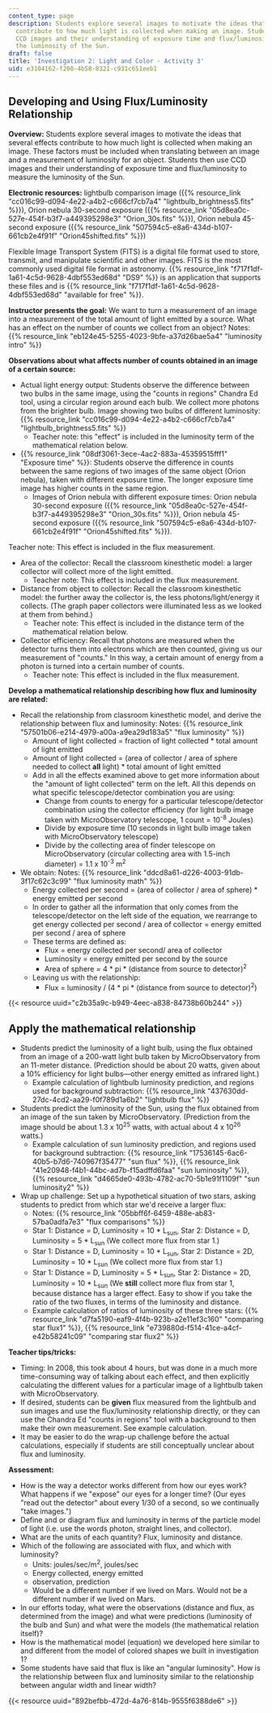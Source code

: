 ```yaml
---
content_type: page
description: Students explore several images to motivate the ideas that several effects
  contribute to how much light is collected when making an image. Students then use
  CCD images and their understanding of exposure time and flux/luminosity to measure
  the luminosity of the Sun.
draft: false
title: 'Investigation 2: Light and Color - Activity 3'
uid: e3104162-f200-4b58-8321-c931c651eeb1
---
```

## **Developing and Using Flux/Luminosity Relationship**

**Overview:** Students explore several images to motivate the ideas that several effects contribute to how much light is collected when making an image. These factors must be included when translating between an image and a measurement of luminosity for an object. Students then use CCD images and their understanding of exposure time and flux/luminosity to measure the luminosity of the Sun.

**Electronic resources:** lightbulb comparison image ({{% resource_link "cc016c99-d094-4e22-a4b2-c666cf7cb7a4" "lightbulb\_brightness5.fits" %}}), Orion nebula 30-second exposure ({{% resource_link "05d8ea0c-527e-454f-b3f7-a449395298e3" "Orion\_30s.fits" %}}), Orion nebula 45-second exposure ({{% resource_link "507594c5-e8a6-434d-b107-661cb2e4f91f" "Orion45shifted.fits" %}})

Flexible Image Transport System (FITS) is a digital file format used to store, transmit, and manipulate scientific and other images. FITS is the most commonly used digital file format in astronomy. {{% resource_link "f717f1df-1a61-4c5d-9628-4dbf553ed68d" "DS9" %}} is an application that supports these files and is {{% resource_link "f717f1df-1a61-4c5d-9628-4dbf553ed68d" "available for free" %}}.

**Instructor presents the goal:** We want to turn a measurement of an image into a measurement of the total amount of light emitted by a source. What has an effect on the number of counts we collect from an object? Notes: {{% resource_link "eb124e45-5255-4023-9bfe-a37d26bae5a4" "luminosity intro" %}}

**Observations about what affects number of counts obtained in an image of a certain source:**

- Actual light energy output: Students observe the difference between two bulbs in the same image, using the "counts in regions" Chandra Ed tool, using a circular region around each bulb. We collect more photons from the brighter bulb. Image showing two bulbs of different luminosity: {{% resource_link "cc016c99-d094-4e22-a4b2-c666cf7cb7a4" "lightbulb\_brightness5.fits" %}}
    - Teacher note: this "effect" is included in the luminosity term of the mathematical relation below.
- {{% resource_link "08df3061-3ece-4ac2-883a-45359515fff1" "Exposure time" %}}: Students observe the difference in counts between the same regions of two images of the same object (Orion nebula), taken with different exposure time. The longer exposure time image has higher counts in the same region.
    - Images of Orion nebula with different exposure times: Orion nebula 30-second exposure ({{% resource_link "05d8ea0c-527e-454f-b3f7-a449395298e3" "Orion\_30s.fits" %}}), Orion nebula 45-second exposure ({{% resource_link "507594c5-e8a6-434d-b107-661cb2e4f91f" "Orion45shifted.fits" %}}). 

Teacher note: This effect is included in the flux measurement.

- Area of the collector: Recall the classroom kinesthetic model: a larger collector will collect more of the light emitted.
    - Teacher note: This effect is included in the flux measurement.
- Distance from object to collector: Recall the classroom kinesthetic model: the further away the collector is, the less photons/light/energy it collects. (The graph paper collectors were illuminated less as we looked at them from behind.)
    - Teacher note: This effect is included in the distance term of the mathematical relation below.
- Collector efficiency: Recall that photons are measured when the detector turns them into electrons which are then counted, giving us our measurement of "counts." In this way, a certain amount of energy from a photon is turned into a certain number of counts.
    - Teacher note: This effect is included in the flux measurement.

**Develop a mathematical relationship describing how flux and luminosity are related:**

- Recall the relationship from classroom kinesthetic model, and derive the relationship between flux and luminosity: Notes: {{% resource_link "57501b06-e214-4979-a00a-a9ea29d183a5" "flux luminosity" %}}
    - Amount of light collected = fraction of light collected \* total amount of light emitted
    - Amount of light collected = (area of collector / area of sphere needed to collect **all** light) \* total amount of light emitted
    - Add in all the effects examined above to get more information about the "amount of light collected" term on the left. All this depends on what specific telescope/detector combination you are using:
        - Change from counts to energy for a particular telescope/detector combination using the collector efficiency (for light bulb image taken with MicroObservatory telescope, 1 count = 10<sup>\-8</sup> Joules)
        - Divide by exposure time (10 seconds in light bulb image taken with MicroObservatory telescope)
        - Divide by the collecting area of finder telescope on MicroObservatory (circular collecting area with 1.5-inch diameter) = 1.1 x 10<sup>\-3</sup> m<sup>2</sup>
- We obtain: Notes: {{% resource_link "ddcd8a61-d226-4003-91db-3f17c62c3c99" "flux luminosity math" %}}
    - Energy collected per second = (area of collector / area of sphere) \* energy emitted per second
    - In order to gather all the information that only comes from the telescope/detector on the left side of the equation, we rearrange to get energy collected per second / area of collector = energy emitted per second / area of sphere
    - These terms are defined as:
        - Flux = energy collected per second/ area of collector
        - Luminosity = energy emitted per second by the source
        - Area of sphere = 4 \* pi \* (distance from source to detector)<sup>2</sup>
    - Leaving us with the relationship:
        - Flux = luminosity / (4 \* pi \* (distance from source to detector)<sup>2</sup>)

{{< resource uuid="c2b35a9c-b949-4eec-a838-84738b60b244" >}}

## **Apply the mathematical relationship**

- Students predict the luminosity of a light bulb, using the flux obtained from an image of a 200-watt light bulb taken by MicroObservatory from an 11-meter distance. (Prediction should be about 20 watts, given about a 10% efficiency for light bulbs—other energy emitted as infrared light.)
    - Example calculation of lightbulb luminosity prediction, and regions used for background subtraction: {{% resource_link "437630dd-27dc-4cd2-aa29-f0f789d1a6b2" "lightbulb flux" %}}
- Students predict the luminosity of the Sun, using the flux obtained from an image of the sun taken by MicroObservatory. (Prediction from the image should be about 1.3 x 10<sup>25</sup> watts, with actual about 4 x 10<sup>26</sup> watts.)
    - Example calculation of sun luminosity prediction, and regions used for background subtraction: {{% resource_link "17536145-6ac6-40b5-b7d6-740967f35477" "sun flux" %}}, {{% resource_link "41e20948-f4b1-44bc-ad7b-f15adffd6faa" "sun luminosity" %}}, {{% resource_link "d4665de0-493b-4782-ac70-5b1e91f1109f" "sun luminosity2" %}}
- Wrap up challenge: Set up a hypothetical situation of two stars, asking students to predict from which star we'd receive a larger flux:
    - Notes: {{% resource_link "05bbff6f-6459-488e-ab83-57ba0adfa7e3" "flux comparisons" %}}
    - Star 1: Distance = D, Luminosity = 10 \* L<sub>sun</sub>, Star 2: Distance = D, Luminosity = 5 \* L<sub>sun</sub> (We collect more flux from star 1.)
    - Star 1: Distance = D, Luminosity = 10 \* L<sub>sun</sub>, Star 2: Distance = 2D, Luminosity = 10 \* L<sub>sun</sub> (We collect more flux from star 1.)
    - Star 1: Distance = D, Luminosity = 5 \* L<sub>sun</sub>, Star 2: Distance = 2D, Luminosity = 10 \* L<sub>sun</sub> (We **still** collect more flux from star 1, because distance has a larger effect. Easy to show if you take the ratio of the two fluxes, in terms of the luminosity and distance.
    - Example calculation of ratios of luminosity of these three stars: {{% resource_link "d7fa5190-eaf9-4f4b-923b-a2e11ef3c160" "comparing star flux1" %}}, {{% resource_link "e739880d-f514-41ce-a4cf-e42b58241c09" "comparing star flux2" %}}

**Teacher tips/tricks:**

- Timing: In 2008, this took about 4 hours, but was done in a much more time-consuming way of talking about each effect, and then explicitly calculating the different values for a particular image of a lightbulb taken with MicroObservatory.
- If desired, students can be **given** flux measured from the lightbulb and sun images and use the flux/luminosity relationship directly, or they can use the Chandra Ed "counts in regions" tool with a background to then make their own measurement. See example calculation.
- It may be easier to do the wrap-up challenge before the actual calculations, especially if students are still conceptually unclear about flux and luminosity.

**Assessment:**

- How is the way a detector works different from how our eyes work? What happens if we "expose" our eyes for a longer time? (Our eyes "read out the detector" about every 1/30 of a second, so we continually "take images.")
- Define and or diagram flux and luminosity in terms of the particle model of light (i.e. use the words photon, straight lines, and collector).
- What are the units of each quantity? Flux, luminosity and distance.
- Which of the following are associated with flux, and which with luminosity?
    - Units: joules/sec/m<sup>2</sup>, joules/sec
    - Energy collected, energy emitted
    - observation, prediction
    - Would be a different number if we lived on Mars. Would not be a different number if we lived on Mars.
- In our efforts today, what were the observations (distance and flux, as determined from the image) and what were predictions (luminosity of the bulb and Sun) and what were the models (the mathematical relation itself)?
- How is the mathematical model (equation) we developed here similar to and different from the model of colored shapes we built in investigation 1?
- Some students have said that flux is like an "angular luminosity". How is the relationship between flux and luminosity similar to the relationship between angular width and linear width?

{{< resource uuid="892befbb-472d-4a76-814b-9555f6388de6" >}}